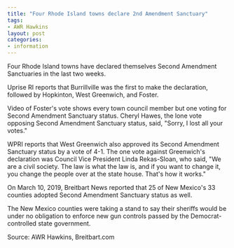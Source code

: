 ```yaml
---
title: "Four Rhode Island towns declare 2nd Amendment Sanctuary"
tags:
- AWR Hawkins
layout: post
categories:
- information
---
```


Four Rhode Island towns have declared themselves Second Amendment Sanctuaries in the last two weeks.

Uprise RI reports that Burrillville was the first to make the declaration, followed by Hopkinton, West Greenwich, and Foster.

Video of Foster's vote shows every town council member but one voting for Second Amendment Sanctuary status. Cheryl Hawes, the lone vote opposing Second Amendment Sanctuary status, said, "Sorry, I lost all your votes."

WPRI reports that West Greenwich also approved its Second Amendment Sanctuary status by a vote of 4-1. The one vote against Greenwich's declaration was Council Vice President Linda Rekas-Sloan, who said, "We are a civil society. The law is what the law is, and if you want to change it, you change the people over at the state house. That's how it works."

On March 10, 2019, Breitbart News reported that 25 of New Mexico's 33 counties adopted Second Amendment Sanctuary status as well.

The New Mexico counties were taking a stand to say their sheriffs would be under no obligation to enforce new gun controls passed by the Democrat-controlled state government.

Source: AWR Hawkins, Breitbart.com
